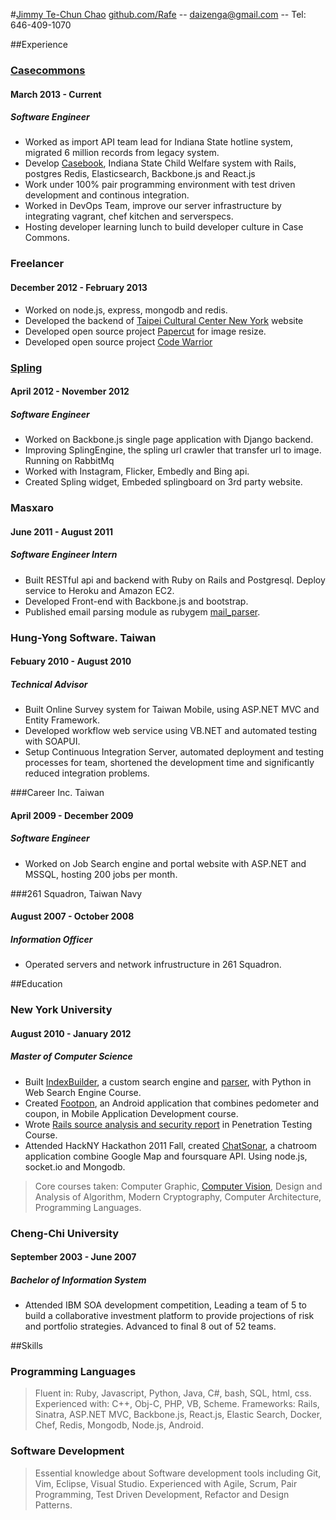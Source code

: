 #[Jimmy Te-Chun Chao](http://neethack.com)
[github.com/Rafe](http://github.com/Rafe) -- [daizenga@gmail.com](mailto:daizenga@gmail.com) --  Tel: 646-409-1070 

##Experience

### [Casecommons]
#### March 2013 - Current
##### _Software Engineer_

* Worked as import API team lead for Indiana State hotline system, migrated 6 million records from legacy system.
* Develop [Casebook], Indiana State Child Welfare system with Rails, postgres Redis, Elasticsearch, Backbone.js and React.js
* Work under 100% pair programming environment with test driven development and continous integration.
* Worked in DevOps Team, improve our server infrastructure by integrating vagrant, chef kitchen and serverspecs.
* Hosting developer learning lunch to build developer culture in Case Commons.

### Freelancer
#### December 2012 - February 2013

* Worked on node.js, express, mongodb and redis.
* Developed the backend of [Taipei Cultural Center New York] website
* Developed open source project [Papercut] for image resize.
* Developed open source project [Code Warrior]

### [Spling]
#### April 2012 - November 2012
##### _Software Engineer_

* Worked on Backbone.js single page application with Django backend.
* Improving SplingEngine, the spling url crawler that transfer url to image. Running on RabbitMq
* Worked with Instagram, Flicker, Embedly and Bing api.
* Created Spling widget, Embeded splingboard on 3rd party website.

### Masxaro
#### June 2011 - August 2011
##### _Software Engineer Intern_

* Built RESTful api and backend with Ruby on Rails and Postgresql. Deploy service to Heroku and Amazon EC2.
* Developed Front-end with Backbone.js and bootstrap.
* Published email parsing module as rubygem [mail_parser].

### Hung-Yong Software. Taiwan
#### Febuary 2010 - August 2010 
##### _Technical Advisor_

* Built Online Survey system for Taiwan Mobile, using ASP.NET MVC and Entity Framework.
* Developed workflow web service using VB.NET and automated testing with SOAPUI.
* Setup Continuous Integration Server, automated deployment and testing processes for team, shortened the development time and significantly reduced integration problems.

###Career Inc. Taiwan
#### April 2009 - December 2009
##### _Software Engineer_

* Worked on Job Search engine and portal website with ASP.NET and MSSQL, hosting 200 jobs per month.

###261 Squadron, Taiwan Navy
#### August 2007 - October 2008
##### _Information Officer_

* Operated servers and network infrustructure in 261 Squadron.

##Education

### New York University
#### August 2010 - January 2012
##### _Master of Computer Science_

* Built [IndexBuilder], a custom search engine and [parser], with Python in Web Search Engine Course.
* Created [Footpon], an Android application that combines pedometer and coupon, in Mobile Application Development course.
* Wrote [Rails source analysis and security report] in Penetration Testing Course.  
* Attended HackNY Hackathon 2011 Fall, created [ChatSonar], a chatroom application combine Google Map and foursquare API. Using node.js, socket.io and Mongodb.  

> Core courses taken: Computer Graphic, [Computer Vision], Design and Analysis of Algorithm, Modern Cryptography, Computer Architecture, Programming Languages.   

### Cheng-Chi University
#### September 2003 - June 2007
##### _Bachelor of Information System_

* Attended IBM SOA development competition, Leading a team of 5 to build a collaborative investment platform to provide projections of risk and portfolio strategies. Advanced to final 8 out of 52 teams.

##Skills

### Programming Languages

> Fluent in: Ruby, Javascript, Python, Java, C#, bash, SQL, html, css.
> Experienced with: C++, Obj-C, PHP, VB, Scheme.
> Frameworks: Rails, Sinatra, ASP.NET MVC, Backbone.js, React.js, Elastic Search, Docker, Chef, Redis, Mongodb, Node.js, Android.

### Software Development

> Essential knowledge about Software development tools including Git, Vim, Eclipse, Visual Studio.
> Experienced with Agile, Scrum, Pair Programming, Test Driven Development, Refactor and Design Patterns.

[parser]: https://github.com/Rafe/Crow 
[Footpon]: http://neethack.com/Footpon/
[Computer Vision]: https://github.com/Rafe/Simple-OCR
[Rails Source analysis and security report]: https://github.com/Rafe/rails_security
[mail_parser]: http://github.com/Rafe/mail_parser
[indexbuilder]: https://github.com/Rafe/IndexEngine
[Chatsonar]: https://github.com/Rafe/sonar
[Spling]: http://spling.com
[Papercut]: http://github.com/Rafe/papercut
[Code Warrior]: http://code-warrior.herokuapp.com
[Casecommons]: http://casecommons.org
[Taipei Cultural Center New York]: http://www.tpecc.org/
[Casebook]: http://casecommons.org/casebook/
